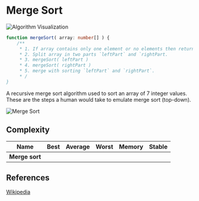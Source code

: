 # Merge Sort

![Algorithm Visualization](https://upload.wikimedia.org/wikipedia/commons/c/cc/Merge-sort-example-300px.gif)

```TypeScript
function mergeSort( array: number[] ) {
    /**
     * 1. If array contains only one element or no elements then return it as is.
     * 2. Split array in two parts `leftPart` and `rightPart.
     * 3. mergeSort( leftPart )
     * 4. mergeSort( rightPart )
     * 5. merge with sorting `leftPart` and `rightPart`.
     * /
}
```

A recursive merge sort algorithm used to sort an array of 7
integer values. These are the steps a human would take to
emulate merge sort (top-down).

![Merge Sort](https://upload.wikimedia.org/wikipedia/commons/e/e6/Merge_sort_algorithm_diagram.svg)

## Complexity

| Name              | Best        | Average     | Worst       | Memory  | Stable  |
| ------------------| :---------: | :---------: | :---------: | :-----: | :-----: |
| **Merge sort**    |  |  |  |     |      |

## References

[Wikipedia](https://en.wikipedia.org/wiki/Merge_sort)
